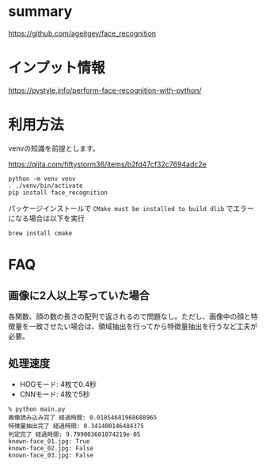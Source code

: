 
# summary

https://github.com/ageitgey/face_recognition

# インプット情報

https://pystyle.info/perform-face-recognition-with-python/


# 利用方法

venvの知識を前提とします。

https://qiita.com/fiftystorm36/items/b2fd47cf32c7694adc2e

```
python -m venv venv
. ./venv/bin/activate
pip install face_recognition
```

パッケージインストールで `CMake must be installed to build dlib` でエラーになる場合は以下を実行

```
brew install cmake
```

# FAQ
## 画像に2人以上写っていた場合

各関数、顔の数の長さの配列で返されるので問題なし。ただし、画像中の顔と特徴量を一致させたい場合は、領域抽出を行ってから特徴量抽出を行うなど工夫が必要。

## 処理速度

 - HOGモード: 4枚で0.4秒
 - CNNモード: 4枚で5秒

```
% python main.py
画像読み込み完了 経過時間: 0.01854681968688965
特徴量抽出完了 経過時間: 0.341400146484375
判定完了 経過時間: 9.799003601074219e-05
known-face_01.jpg: True
known-face_02.jpg: False
known-face_03.jpg: False
```
